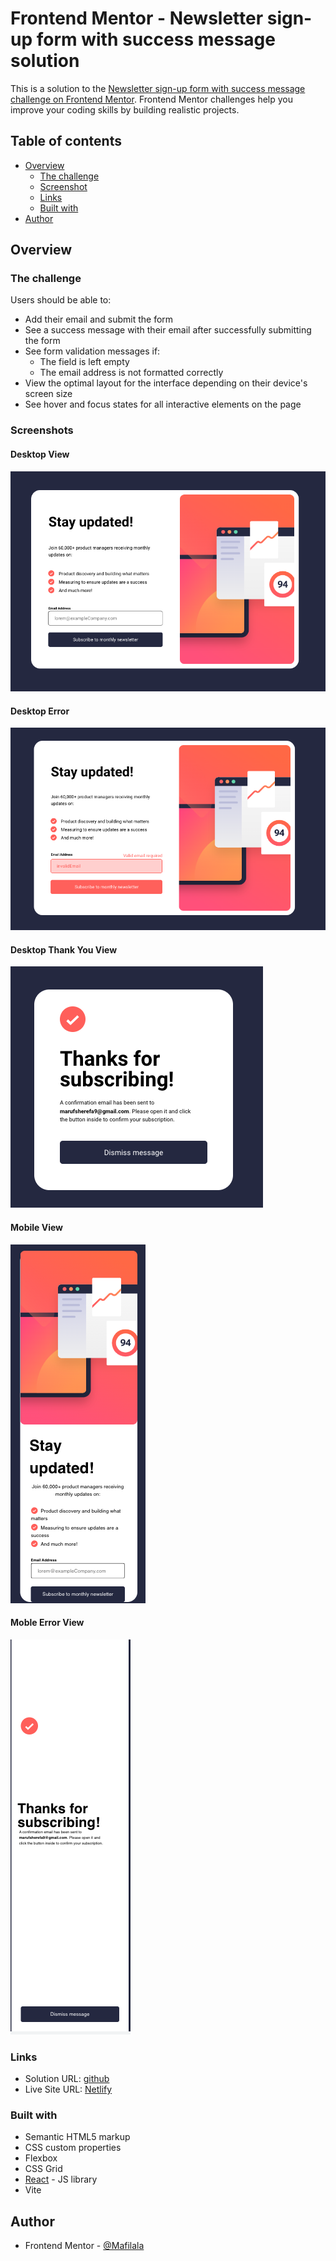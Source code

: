# Frontend Mentor - Newsletter sign-up form with success message solution

This is a solution to the [Newsletter sign-up form with success message challenge on Frontend Mentor](https://www.frontendmentor.io/challenges/newsletter-signup-form-with-success-message-3FC1AZbNrv). Frontend Mentor challenges help you improve your coding skills by building realistic projects.

## Table of contents

- [Overview](#overview)
  - [The challenge](#the-challenge)
  - [Screenshot](#screenshot)
  - [Links](#links)
  - [Built with](#built-with)
- [Author](#author)

## Overview

### The challenge

Users should be able to:

- Add their email and submit the form
- See a success message with their email after successfully submitting the form
- See form validation messages if:
  - The field is left empty
  - The email address is not formatted correctly
- View the optimal layout for the interface depending on their device's screen size
- See hover and focus states for all interactive elements on the page

### Screenshots

#### Desktop View

![](/public/screenshots/desktop.png)

#### Desktop Error

![](/public/screenshots/desktop-error.png)

#### Desktop Thank You View

![](/public/screenshots/desktop-thank.png)

#### Mobile View

![](/public/screenshots/mobile.png)

#### Moble Error View

![](public/screenshots/mobile-thank.png)

### Links

- Solution URL: [github](git@github.com:Mafilala/News-Letter-SignUp-Form.git)
- Live Site URL: [Netlify](https://your-live-site-url.com)

### Built with

- Semantic HTML5 markup
- CSS custom properties
- Flexbox
- CSS Grid
- [React](https://reactjs.org/) - JS library
- Vite

## Author

- Frontend Mentor - [@Mafilala](https://www.frontendmentor.io/profile/Mafilala)
